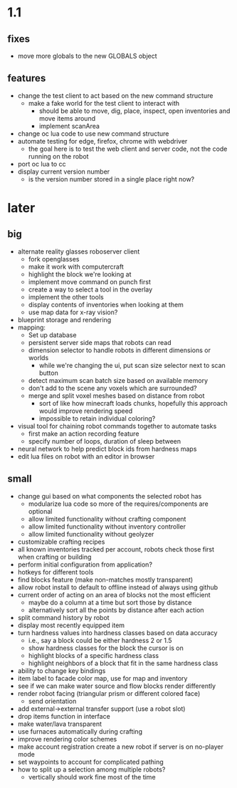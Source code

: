# 1.1

## fixes
* move more globals to the new GLOBALS object

## features
* change the test client to act based on the new command structure
  * make a fake world for the test client to interact with
    * should be able to move, dig, place, inspect, open inventories and move items around
    * implement scanArea
* change oc lua code to use new command structure
* automate testing for edge, firefox, chrome with webdriver
  * the goal here is to test the web client and server code, not the code running on the robot
* port oc lua to cc
* display current version number
  * is the version number stored in a single place right now?

# later

## big
* alternate reality glasses roboserver client
  * fork openglasses
  * make it work with computercraft
  * highlight the block we're looking at
  * implement move command on punch first
  * create a way to select a tool in the overlay
  * implement the other tools
  * display contents of inventories when looking at them
  * use map data for x-ray vision?
* blueprint storage and rendering
* mapping:
  * Set up database
  * persistent server side maps that robots can read
  * dimension selector to handle robots in different dimensions or worlds
    * while we're changing the ui, put scan size selector next to scan button
  * detect maximum scan batch size based on available memory
  * don't add to the scene any voxels which are surrounded?
  * merge and split voxel meshes based on distance from robot
    * sort of like how minecraft loads chunks, hopefully this approach would improve rendering speed
    * impossible to retain individual coloring?
* visual tool for chaining robot commands together to automate tasks
  * first make an action recording feature
  * specify number of loops, duration of sleep between
* neural network to help predict block ids from hardness maps
* edit lua files on robot with an editor in browser

## small
* change gui based on what components the selected robot has
  * modularize lua code so more of the requires/components are optional
  * allow limited functionality without crafting component
  * allow limited functionality without inventory controller
  * allow limited functionality without geolyzer
* customizable crafting recipes
* all known inventories tracked per account, robots check those first when crafting or building
* perform initial configuration from application?
* hotkeys for different tools
* find blocks feature (make non-matches mostly transparent)
* allow robot install to default to offline instead of always using github 
* current order of acting on an area of blocks not the most efficient
  * maybe do a column at a time but sort those by distance
  * alternatively sort all the points by distance after each action
* split command history by robot
* display most recently equipped item
* turn hardness values into hardness classes based on data accuracy
  * i.e., say a block could be either hardness 2 or 1.5
  * show hardness classes for the block the cursor is on
  * highlight blocks of a specific hardness class
  * highlight neighbors of a block that fit in the same hardness class
* ability to change key bindings
* item label to facade color map, use for map and inventory
* see if we can make water source and flow blocks render differently
* render robot facing (triangular prism or different colored face)
  * send orientation
* add external->external transfer support (use a robot slot)
* drop items function in interface
* make water/lava transparent
* use furnaces automatically during crafting
* improve rendering color schemes
* make account registration create a new robot if server is on no-player mode
* set waypoints to account for complicated pathing
* how to split up a selection among multiple robots?
  * vertically should work fine most of the time

